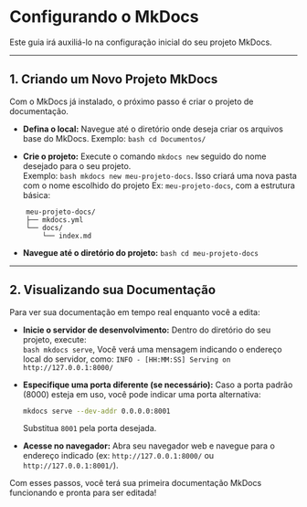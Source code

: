 # Configurando o MkDocs

Este guia irá auxiliá-lo na configuração inicial do seu projeto MkDocs.

---

## 1. Criando um Novo Projeto MkDocs

Com o MkDocs já instalado, o próximo passo é criar o projeto de documentação.

* **Defina o local:** Navegue até o diretório onde deseja criar os arquivos base do MkDocs.
Exemplo: `bash cd Documentos/`

* **Crie o projeto:** Execute o comando `mkdocs new` seguido do nome desejado para o seu projeto.  
Exemplo: `bash mkdocs new meu-projeto-docs`. Isso criará uma nova pasta com o nome escolhido do projeto Ex: `meu-projeto-docs`, com a estrutura básica:

```
    meu-projeto-docs/
    ├── mkdocs.yml
    └── docs/
        └── index.md
```

* **Navegue até o diretório do projeto:**
    `bash cd meu-projeto-docs`

---

## 2. Visualizando sua Documentação

Para ver sua documentação em tempo real enquanto você a edita:

* **Inicie o servidor de desenvolvimento:** Dentro do diretório do seu projeto, execute:  
`bash mkdocs serve`, Você verá uma mensagem indicando o endereço local do servidor, como:
`INFO - [HH:MM:SS] Serving on http://127.0.0.1:8000/`

* **Especifique uma porta diferente (se necessário):** Caso a porta padrão (8000) esteja em uso, você pode indicar uma porta alternativa:
    ```bash
    mkdocs serve --dev-addr 0.0.0.0:8001
    ```
    Substitua `8001` pela porta desejada.

* **Acesse no navegador:** Abra seu navegador web e navegue para o endereço indicado (ex: `http://127.0.0.1:8000/` ou `http://127.0.0.1:8001/`).

Com esses passos, você terá sua primeira documentação MkDocs funcionando e pronta para ser editada!
